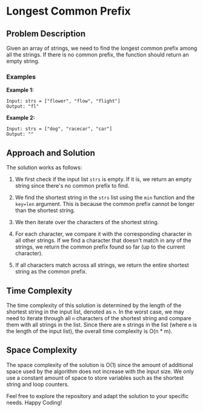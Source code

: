 # Longest Common Prefix 


## Problem Description

Given an array of strings, we need to find the longest common prefix among all the strings. If there is no common prefix, the function should return an empty string.

### Examples

**Example 1:**
```
Input: strs = ["flower", "flow", "flight"]
Output: "fl"
```

**Example 2:**
```
Input: strs = ["dog", "racecar", "car"]
Output: ""
```

## Approach and Solution


The solution works as follows:

1. We first check if the input list `strs` is empty. If it is, we return an empty string since there's no common prefix to find.

2. We find the shortest string in the `strs` list using the `min` function and the `key=len` argument. This is because the common prefix cannot be longer than the shortest string.

3. We then iterate over the characters of the shortest string.

4. For each character, we compare it with the corresponding character in all other strings. If we find a character that doesn't match in any of the strings, we return the common prefix found so far (up to the current character).

5. If all characters match across all strings, we return the entire shortest string as the common prefix.

## Time Complexity

The time complexity of this solution is determined by the length of the shortest string in the input list, denoted as `n`. In the worst case, we may need to iterate through all `n` characters of the shortest string and compare them with all strings in the list. Since there are `m` strings in the list (where `m` is the length of the input list), the overall time complexity is O(n * m).

## Space Complexity

The space complexity of the solution is O(1) since the amount of additional space used by the algorithm does not increase with the input size. We only use a constant amount of space to store variables such as the shortest string and loop counters.


Feel free to explore the repository and adapt the solution to your specific needs. Happy Coding!